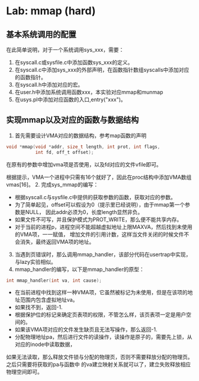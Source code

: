 # Lab: mmap (hard)
## 基本系统调用的配置
在此简单说明，对于一个系统调用sys_xxx，需要：

1. 在syscall.c或sysfile.c中添加函数sys_xxx的定义。
2. 在syscall.c中添加sys_xxx的外部声明，在函数指针数组syscalls中添加对应的函数指针。
3. 在syscall.h中添加对应的宏。
4. 在user.h中添加系统调用函数xxx，本实验对应mmap和munmap
5. 在usys.pl中添加对应函数的入口,entry("xxx")。

## 实现mmap以及对应的函数与数据结构
1. 首先需要设计VMA对应的数据结构，参考map函数的声明
```c
void *mmap(void *addr, size_t length, int prot, int flags,
           int fd, off_t offset);
```
在原有的参数中增加vma项是否使用，以及fd对应的文件vfile即可。

根据提示，VMA一个进程中只需有16个就好了，因此在proc结构中添加VMA数组vmas[16]。
2.  完成sys_mmap的编写：

- 根据syscall.c与sysfile.c中提供的获取参数的函数，获取对应的参数。
- 为了简单起见，offset可以假设为0（提示里已经说明），由于mmap第一个参数是NULL，
因此addr必须为0，长度length显然非负。
- 如果文件不可写，并且保护模式为PROT_WRITE，那么便不能共享内存。
- 对于当前的进程p，进程空间不能超越虚拟地址上限MAXVA，然后找到未使用的VMA项，一一赋值，
增加文件的引用计数，这样当文件关闭的时候文件不会消失，最终返回VMA项的地址。

 3. 当遇到页错误时，那么调用mmap_handler，该部分代码在usertrap中实现，与lazy实验相似。
 4. mmap_handler的编写，以下是mmap_handler的原型：
```c
int mmap_handler(int va, int cause);
```
- 在当前进程中找到这样一种VMA项，它虽然被标记为未使用，但是在该项的地址范围内包含虚拟地址va。
- 如果找不到，返回-1.
- 根据保护位的标记来确定页表项的权限，不管怎么样，该页表项一定是用户空间的。
- 如果该VMA项对应的文件发生缺页且无法写操作，那么返回-1.
- 分配物理地址pa，然后进行文件的读操作，读操作是原子的，需要先上锁，从对应的inode中读取数据，

如果无法读取，那么释放文件锁与分配的物理页，否则不需要释放分配的物理页。之后只需要将获取的pa与函数中
的va建立映射关系就可以了，建立失败释放相应物理空间即可。
